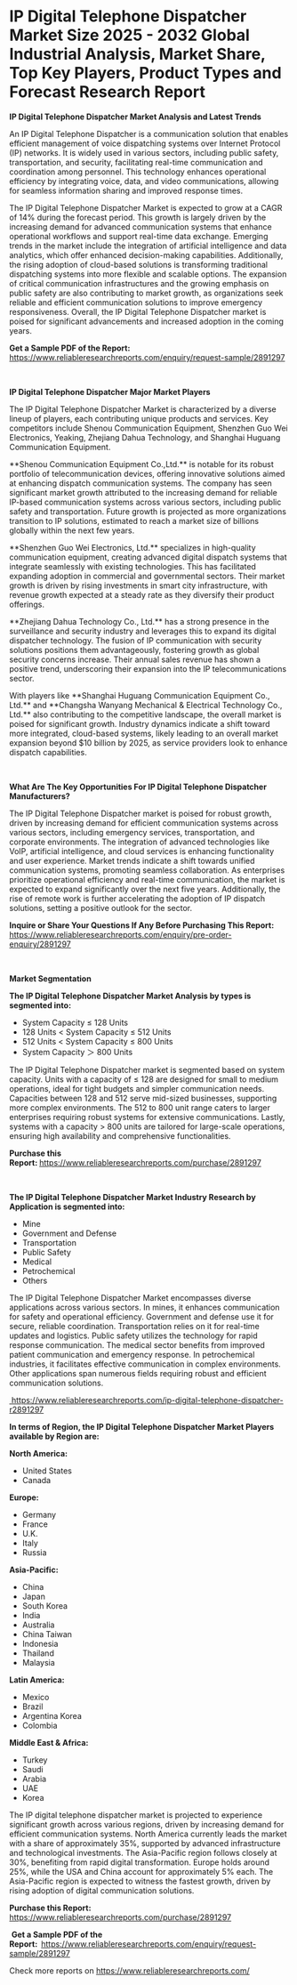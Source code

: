<p><h1>IP Digital Telephone Dispatcher Market Size 2025 - 2032 Global Industrial Analysis, Market Share, Top Key Players, Product Types and Forecast Research Report</h1></p><p><strong>IP Digital Telephone Dispatcher Market Analysis and Latest Trends</strong></p>
<p><p>An IP Digital Telephone Dispatcher is a communication solution that enables efficient management of voice dispatching systems over Internet Protocol (IP) networks. It is widely used in various sectors, including public safety, transportation, and security, facilitating real-time communication and coordination among personnel. This technology enhances operational efficiency by integrating voice, data, and video communications, allowing for seamless information sharing and improved response times.</p><p>The IP Digital Telephone Dispatcher Market is expected to grow at a CAGR of 14% during the forecast period. This growth is largely driven by the increasing demand for advanced communication systems that enhance operational workflows and support real-time data exchange. Emerging trends in the market include the integration of artificial intelligence and data analytics, which offer enhanced decision-making capabilities. Additionally, the rising adoption of cloud-based solutions is transforming traditional dispatching systems into more flexible and scalable options. The expansion of critical communication infrastructures and the growing emphasis on public safety are also contributing to market growth, as organizations seek reliable and efficient communication solutions to improve emergency responsiveness. Overall, the IP Digital Telephone Dispatcher market is poised for significant advancements and increased adoption in the coming years.</p></p>
<p><strong>Get a Sample PDF of the Report:&nbsp;</strong> <a href="https://www.reliableresearchreports.com/enquiry/request-sample/2891297?utm_campaign=2296&utm_medium=2&utm_source=Github&utm_content=ia&utm_term=14032025&utm_id=ip-digital-telephone-dispatcher">https://www.reliableresearchreports.com/enquiry/request-sample/2891297</a></p>
<p>&nbsp;</p>
<p><strong>IP Digital Telephone Dispatcher Major Market Players</strong></p>
<p><p>The IP Digital Telephone Dispatcher Market is characterized by a diverse lineup of players, each contributing unique products and services. Key competitors include Shenou Communication Equipment, Shenzhen Guo Wei Electronics, Yeaking, Zhejiang Dahua Technology, and Shanghai Huguang Communication Equipment.</p><p>**Shenou Communication Equipment Co.,Ltd.** is notable for its robust portfolio of telecommunication devices, offering innovative solutions aimed at enhancing dispatch communication systems. The company has seen significant market growth attributed to the increasing demand for reliable IP-based communication systems across various sectors, including public safety and transportation. Future growth is projected as more organizations transition to IP solutions, estimated to reach a market size of billions globally within the next few years.</p><p>**Shenzhen Guo Wei Electronics, Ltd.** specializes in high-quality communication equipment, creating advanced digital dispatch systems that integrate seamlessly with existing technologies. This has facilitated expanding adoption in commercial and governmental sectors. Their market growth is driven by rising investments in smart city infrastructure, with revenue growth expected at a steady rate as they diversify their product offerings.</p><p>**Zhejiang Dahua Technology Co., Ltd.** has a strong presence in the surveillance and security industry and leverages this to expand its digital dispatcher technology. The fusion of IP communication with security solutions positions them advantageously, fostering growth as global security concerns increase. Their annual sales revenue has shown a positive trend, underscoring their expansion into the IP telecommunications sector.</p><p>With players like **Shanghai Huguang Communication Equipment Co., Ltd.** and **Changsha Wanyang Mechanical & Electrical Technology Co., Ltd.** also contributing to the competitive landscape, the overall market is poised for significant growth. Industry dynamics indicate a shift toward more integrated, cloud-based systems, likely leading to an overall market expansion beyond $10 billion by 2025, as service providers look to enhance dispatch capabilities.</p></p>
<p>&nbsp;</p>
<p><strong>What Are The Key Opportunities For IP Digital Telephone Dispatcher Manufacturers?</strong></p>
<p><p>The IP Digital Telephone Dispatcher market is poised for robust growth, driven by increasing demand for efficient communication systems across various sectors, including emergency services, transportation, and corporate environments. The integration of advanced technologies like VoIP, artificial intelligence, and cloud services is enhancing functionality and user experience. Market trends indicate a shift towards unified communication systems, promoting seamless collaboration. As enterprises prioritize operational efficiency and real-time communication, the market is expected to expand significantly over the next five years. Additionally, the rise of remote work is further accelerating the adoption of IP dispatch solutions, setting a positive outlook for the sector.</p></p>
<p><strong>Inquire or Share Your Questions If Any Before Purchasing This Report:</strong> <a href="https://www.reliableresearchreports.com/enquiry/pre-order-enquiry/2891297?utm_campaign=2296&utm_medium=2&utm_source=Github&utm_content=ia&utm_term=14032025&utm_id=ip-digital-telephone-dispatcher">https://www.reliableresearchreports.com/enquiry/pre-order-enquiry/2891297</a></p>
<p>&nbsp;</p>
<p><strong>Market Segmentation</strong></p>
<p><strong>The IP Digital Telephone Dispatcher Market Analysis by types is segmented into:</strong></p>
<p><ul><li> System Capacity ≤ 128 Units</li><li>128 Units < System Capacity ≤ 512 Units</li><li>512 Units < System Capacity ≤ 800 Units</li><li>System Capacity ＞ 800 Units </li></ul></p>
<p><p>The IP Digital Telephone Dispatcher market is segmented based on system capacity. Units with a capacity of ≤ 128 are designed for small to medium operations, ideal for tight budgets and simpler communication needs. Capacities between 128 and 512 serve mid-sized businesses, supporting more complex environments. The 512 to 800 unit range caters to larger enterprises requiring robust systems for extensive communications. Lastly, systems with a capacity > 800 units are tailored for large-scale operations, ensuring high availability and comprehensive functionalities.</p></p>
<p><strong>Purchase this Report:&nbsp;</strong><a href="https://www.reliableresearchreports.com/purchase/2891297?utm_campaign=2296&utm_medium=2&utm_source=Github&utm_content=ia&utm_term=14032025&utm_id=ip-digital-telephone-dispatcher">https://www.reliableresearchreports.com/purchase/2891297</a></p>
<p>&nbsp;</p>
<p><strong>The IP Digital Telephone Dispatcher Market Industry Research by Application is segmented into:</strong></p>
<p><ul><li> Mine</li><li>Government and Defense</li><li>Transportation</li><li>Public Safety</li><li>Medical</li><li>Petrochemical</li><li>Others </li></ul></p>
<p><p>The IP Digital Telephone Dispatcher Market encompasses diverse applications across various sectors. In mines, it enhances communication for safety and operational efficiency. Government and defense use it for secure, reliable coordination. Transportation relies on it for real-time updates and logistics. Public safety utilizes the technology for rapid response communication. The medical sector benefits from improved patient communication and emergency response. In petrochemical industries, it facilitates effective communication in complex environments. Other applications span numerous fields requiring robust and efficient communication solutions.</p></p>
<p><a href="https://www.reliableresearchreports.com/ip-digital-telephone-dispatcher-r2891297?utm_campaign=2296&utm_medium=2&utm_source=Github&utm_content=ia&utm_term=14032025&utm_id=ip-digital-telephone-dispatcher">&nbsp;https://www.reliableresearchreports.com/ip-digital-telephone-dispatcher-r2891297</a></p>
<p><strong>In terms of Region, the IP Digital Telephone Dispatcher Market Players available by Region are:</strong></p>
<p>
    <p> <strong> North America: </strong>
        <ul>
            <li>United States</li>
            <li>Canada</li>
        </ul>
        </p> 
    <p> <strong> Europe: </strong>
        <ul>
            <li>Germany</li>
            <li>France</li>
            <li>U.K.</li>
            <li>Italy</li>
            <li>Russia</li>
        </ul>
        </p> 
    <p> <strong> Asia-Pacific: </strong>
        <ul>
            <li>China</li>
            <li>Japan</li>
            <li>South Korea</li>
            <li>India</li>
            <li>Australia</li>
            <li>China Taiwan</li>
            <li>Indonesia</li>
            <li>Thailand</li>
            <li>Malaysia</li>
        </ul>
        </p> 
    <p> <strong> Latin America: </strong>
        <ul>
            <li>Mexico</li>
            <li>Brazil</li>
            <li>Argentina Korea</li>
            <li>Colombia</li>
        </ul>
        </p> 
    <p> <strong> Middle East & Africa: </strong>
        <ul>
            <li>Turkey</li>
            <li>Saudi</li>
            <li>Arabia</li>
            <li>UAE</li>
            <li>Korea</li>
        </ul>
    </p>
    </p>
<p><p>The IP digital telephone dispatcher market is projected to experience significant growth across various regions, driven by increasing demand for efficient communication systems. North America currently leads the market with a share of approximately 35%, supported by advanced infrastructure and technological investments. The Asia-Pacific region follows closely at 30%, benefiting from rapid digital transformation. Europe holds around 25%, while the USA and China account for approximately 5% each. The Asia-Pacific region is expected to witness the fastest growth, driven by rising adoption of digital communication solutions.</p></p>
<p><strong>Purchase this Report: </strong><a href="https://www.reliableresearchreports.com/purchase/2891297?utm_campaign=2296&utm_medium=2&utm_source=Github&utm_content=ia&utm_term=14032025&utm_id=ip-digital-telephone-dispatcher">https://www.reliableresearchreports.com/purchase/2891297</a></p>
<p>&nbsp;<strong>Get a Sample PDF of the Report:&nbsp;&nbsp;</strong><a href="https://www.reliableresearchreports.com/enquiry/request-sample/2891297?utm_campaign=2296&utm_medium=2&utm_source=Github&utm_content=ia&utm_term=14032025&utm_id=ip-digital-telephone-dispatcher">https://www.reliableresearchreports.com/enquiry/request-sample/2891297</a></p>
<p><strong></strong></p>
<p>Check more reports on <a href="https://www.reliableresearchreports.com/?utm_campaign=2296&utm_medium=2&utm_source=Github&utm_content=ia&utm_term=14032025&utm_id=ip-digital-telephone-dispatcher">https://www.reliableresearchreports.com/</a></p>